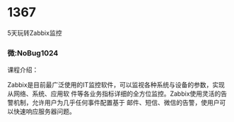 # 1367
5天玩转Zabbix监控
### 微:NoBug1024 


课程介绍：

Zabbix是目前最广泛使用的IT监控软件，可以监视各种系统与设备的参数，实现从网络、系统、应用软 件等各业务指标详细的全方位监控。Zabbix使用灵活的告警机制，允许用户为几乎任何事件配置基于 邮件、短信、微信的告警，使用户可以快速响应服务器问题。

